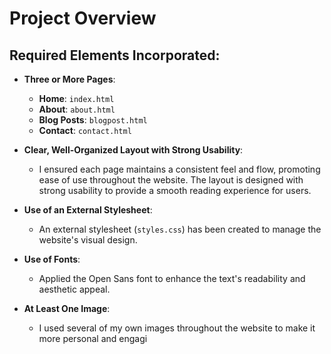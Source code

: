 # Project Overview

## Required Elements Incorporated:

- **Three or More Pages**:
  - **Home**: `index.html`
  - **About**: `about.html`
  - **Blog Posts**: `blogpost.html`
  - **Contact**: `contact.html`
  
- **Clear, Well-Organized Layout with Strong Usability**:
  - I ensured each page maintains a consistent feel and flow, promoting ease of use throughout the website. The layout is designed with strong usability to provide a smooth reading experience for users.

- **Use of an External Stylesheet**:
  - An external stylesheet (`styles.css`) has been created to manage the website's visual design.

- **Use of Fonts**:
  - Applied the Open Sans font to enhance the text's readability and aesthetic appeal.

- **At Least One Image**:
  - I used several of my own images throughout the website to make it more personal and engagi
